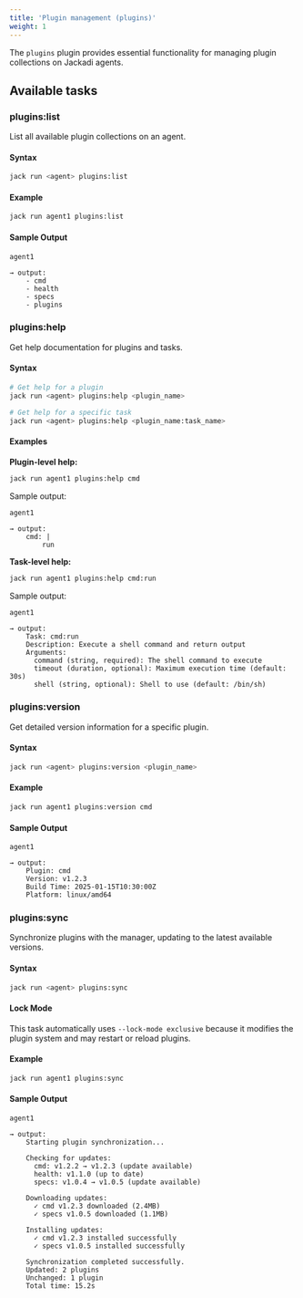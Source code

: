 ```yaml
---
title: 'Plugin management (plugins)'
weight: 1
---
```


The `plugins` plugin provides essential functionality for managing plugin collections on Jackadi agents.

## Available tasks

### plugins:list

List all available plugin collections on an agent.

#### Syntax
```sh
jack run <agent> plugins:list
```

#### Example
```sh
jack run agent1 plugins:list
```

#### Sample Output
```
agent1

→ output:
    - cmd
    - health
    - specs
    - plugins
```

### plugins:help

Get help documentation for plugins and tasks.

#### Syntax
```sh
# Get help for a plugin
jack run <agent> plugins:help <plugin_name>

# Get help for a specific task
jack run <agent> plugins:help <plugin_name:task_name>
```

#### Examples

**Plugin-level help:**
```sh
jack run agent1 plugins:help cmd
```

Sample output:
```
agent1

→ output:
    cmd: |
        run
```

**Task-level help:**
```sh
jack run agent1 plugins:help cmd:run
```

Sample output:
```
agent1

→ output:
    Task: cmd:run
    Description: Execute a shell command and return output
    Arguments:
      command (string, required): The shell command to execute
      timeout (duration, optional): Maximum execution time (default: 30s)
      shell (string, optional): Shell to use (default: /bin/sh)
```

### plugins:version

Get detailed version information for a specific plugin.

#### Syntax
```sh
jack run <agent> plugins:version <plugin_name>
```

#### Example
```sh
jack run agent1 plugins:version cmd
```

#### Sample Output
```
agent1

→ output:
    Plugin: cmd
    Version: v1.2.3
    Build Time: 2025-01-15T10:30:00Z
    Platform: linux/amd64
```

### plugins:sync

Synchronize plugins with the manager, updating to the latest available versions.

#### Syntax
```sh
jack run <agent> plugins:sync
```

#### Lock Mode
This task automatically uses `--lock-mode exclusive` because it modifies the plugin system and may restart or reload plugins.

#### Example
```sh
jack run agent1 plugins:sync
```

#### Sample Output
```
agent1

→ output:
    Starting plugin synchronization...

    Checking for updates:
      cmd: v1.2.2 → v1.2.3 (update available)
      health: v1.1.0 (up to date)
      specs: v1.0.4 → v1.0.5 (update available)

    Downloading updates:
      ✓ cmd v1.2.3 downloaded (2.4MB)
      ✓ specs v1.0.5 downloaded (1.1MB)

    Installing updates:
      ✓ cmd v1.2.3 installed successfully
      ✓ specs v1.0.5 installed successfully

    Synchronization completed successfully.
    Updated: 2 plugins
    Unchanged: 1 plugin
    Total time: 15.2s
```

